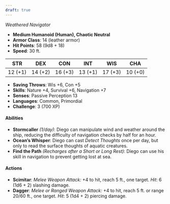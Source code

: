 ```yaml
---
draft: true
---
```


_Weathered Navigator_

- **Medium Humanoid (Human), Chaotic Neutral**
- **Armor Class**: 14 (leather armor)
- **Hit Points**: 58 (9d8 + 18)
- **Speed**: 30 ft.

|STR|DEX|CON|INT|WIS|CHA|
|---|---|---|---|---|---|
|12 (+1)|14 (+2)|16 (+3)|13 (+1)|17 (+3)|10 (+0)|

- **Saving Throws**: Wis +6, Con +5
- **Skills**: Nature +4, Survival +6, Navigation +7
- **Senses**: Passive Perception 13
- **Languages**: Common, Primordial
- **Challenge**: 3 (700 XP)

#### **Abilities**

- **Stormcaller** _(1/day)_: Diego can manipulate wind and weather around the ship, reducing the difficulty of navigation checks by half for an hour.
- **Ocean’s Whisper**: Diego can cast _Detect Thoughts_ once per day, but only to read the surface thoughts of aquatic creatures.
- **Find the Path** _(Recharges after a Short or Long Rest)_: Diego can use his skill in navigation to prevent getting lost at sea.

#### **Actions**

- **Scimitar**: _Melee Weapon Attack:_ +4 to hit, reach 5 ft., one target. _Hit_: 6 (1d6 + 2) slashing damage.
- **Dagger**: _Melee or Ranged Weapon Attack:_ +4 to hit, reach 5 ft. or range 20/60 ft., one target. _Hit_: 5 (1d4 + 2) piercing damage.